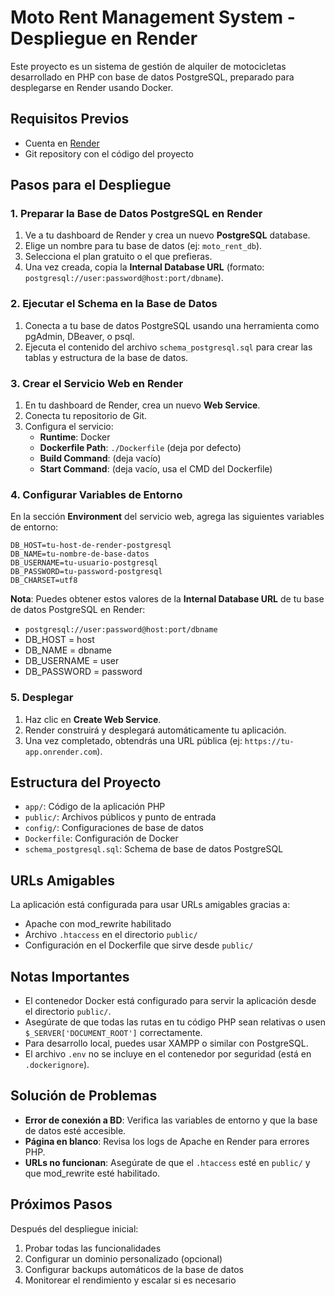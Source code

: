 # Moto Rent Management System - Despliegue en Render

Este proyecto es un sistema de gestión de alquiler de motocicletas desarrollado en PHP con base de datos PostgreSQL, preparado para desplegarse en Render usando Docker.

## Requisitos Previos

- Cuenta en [Render](https://render.com)
- Git repository con el código del proyecto

## Pasos para el Despliegue

### 1. Preparar la Base de Datos PostgreSQL en Render

1. Ve a tu dashboard de Render y crea un nuevo **PostgreSQL** database.
2. Elige un nombre para tu base de datos (ej: `moto_rent_db`).
3. Selecciona el plan gratuito o el que prefieras.
4. Una vez creada, copia la **Internal Database URL** (formato: `postgresql://user:password@host:port/dbname`).

### 2. Ejecutar el Schema en la Base de Datos

1. Conecta a tu base de datos PostgreSQL usando una herramienta como pgAdmin, DBeaver, o psql.
2. Ejecuta el contenido del archivo `schema_postgresql.sql` para crear las tablas y estructura de la base de datos.

### 3. Crear el Servicio Web en Render

1. En tu dashboard de Render, crea un nuevo **Web Service**.
2. Conecta tu repositorio de Git.
3. Configura el servicio:
   - **Runtime**: Docker
   - **Dockerfile Path**: `./Dockerfile` (deja por defecto)
   - **Build Command**: (deja vacío)
   - **Start Command**: (deja vacío, usa el CMD del Dockerfile)

### 4. Configurar Variables de Entorno

En la sección **Environment** del servicio web, agrega las siguientes variables de entorno:

```
DB_HOST=tu-host-de-render-postgresql
DB_NAME=tu-nombre-de-base-datos
DB_USERNAME=tu-usuario-postgresql
DB_PASSWORD=tu-password-postgresql
DB_CHARSET=utf8
```

**Nota**: Puedes obtener estos valores de la **Internal Database URL** de tu base de datos PostgreSQL en Render:
- `postgresql://user:password@host:port/dbname`
- DB_HOST = host
- DB_NAME = dbname
- DB_USERNAME = user
- DB_PASSWORD = password

### 5. Desplegar

1. Haz clic en **Create Web Service**.
2. Render construirá y desplegará automáticamente tu aplicación.
3. Una vez completado, obtendrás una URL pública (ej: `https://tu-app.onrender.com`).

## Estructura del Proyecto

- `app/`: Código de la aplicación PHP
- `public/`: Archivos públicos y punto de entrada
- `config/`: Configuraciones de base de datos
- `Dockerfile`: Configuración de Docker
- `schema_postgresql.sql`: Schema de base de datos PostgreSQL

## URLs Amigables

La aplicación está configurada para usar URLs amigables gracias a:
- Apache con mod_rewrite habilitado
- Archivo `.htaccess` en el directorio `public/`
- Configuración en el Dockerfile que sirve desde `public/`

## Notas Importantes

- El contenedor Docker está configurado para servir la aplicación desde el directorio `public/`.
- Asegúrate de que todas las rutas en tu código PHP sean relativas o usen `$_SERVER['DOCUMENT_ROOT']` correctamente.
- Para desarrollo local, puedes usar XAMPP o similar con PostgreSQL.
- El archivo `.env` no se incluye en el contenedor por seguridad (está en `.dockerignore`).

## Solución de Problemas

- **Error de conexión a BD**: Verifica las variables de entorno y que la base de datos esté accesible.
- **Página en blanco**: Revisa los logs de Apache en Render para errores PHP.
- **URLs no funcionan**: Asegúrate de que el `.htaccess` esté en `public/` y que mod_rewrite esté habilitado.

## Próximos Pasos

Después del despliegue inicial:
1. Probar todas las funcionalidades
2. Configurar un dominio personalizado (opcional)
3. Configurar backups automáticos de la base de datos
4. Monitorear el rendimiento y escalar si es necesario
